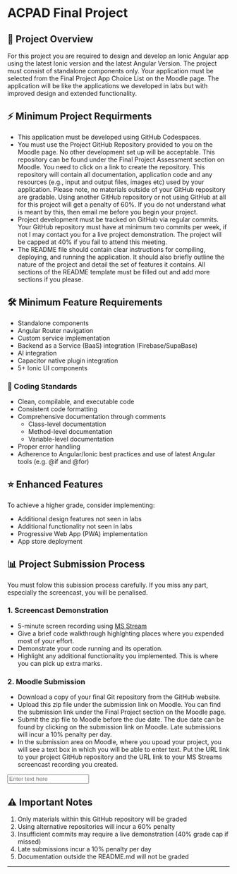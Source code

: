 # ACPAD Final Project

## 📱 Project Overview
For this project you are required to design and develop an Ionic Angular app using the latest Ionic version and the latest Angular Version. The project must consist of standalone components only. Your application must be selected from the Final Project App Choice List on the Moodle page. The application will be like the applications we developed in labs but with improved design and extended functionality.

## ⚡ Minimum Project Requirments
- This application must be developed using GitHub Codespaces.
- You must use the Project GitHub Repository provided to you on the Moodle page. No other development set up will be acceptable. This repository can be found under the Final Project Assessment section on Moodle. You need to click on a link to create the repository. This repository will contain all documentation, application code and any resources (e.g., input and output files, images etc) used by your application. Please note, no materials outside of your GitHub repository are gradable. Using another GitHub repository or not using GitHub at all for this project will get a penalty of 60%. If you do not understand what is meant by this, then email me before you begin your project.
- Project development must be tracked on GitHub via regular commits. Your GitHub repository must have at minimum two commits per week, if not I may contact you for a live project demonstration. The project will be capped at 40% if you fail to attend this meeting.    
- The README file should contain clear instructions for compiling, deploying, and running the application. It should also briefly outline the nature of the project and detail the set of features it contains. All sections of the README template must be filled out and add more sections if you please. 

## 🛠️ Minimum Feature Requirements
- Standalone components
- Angular Router navigation
- Custom service implementation
- Backend as a Service (BaaS) integration (Firebase/SupaBase)
- AI integration
- Capacitor native plugin integration
- 5+ Ionic UI components

### 📝 Coding Standards
- Clean, compilable, and executable code
- Consistent code formatting
- Comprehensive documentation through comments
  - Class-level documentation
  - Method-level documentation
  - Variable-level documentation
- Proper error handling
- Adherence to Angular/Ionic best practices and use of latest Angular tools (e.g. @if and @for)

## ⭐ Enhanced Features
To achieve a higher grade, consider implementing:
- Additional design features not seen in labs
- Additional functionality not seen in labs
- Progressive Web App (PWA) implementation
- App store deployment

## 📊 Project Submission Process
You must folow this subission process carefully. If you miss any part, especially the screencast, you will be penalised.    

### 1. Screencast Demonstration
- 5-minute screen recording using [MS Stream](https://www.microsoft365.com/launch/stream)
- Give a brief code walkthrough highlghting places where you expended most of your effort.
- Demonstrate your code running and its operation.  
- Highlight any additional functionality you implemented. This is where you can pick up extra marks.  

### 2. Moodle Submission
- Download a copy of your final Git repository from the GitHub website.
- Upload this zip file under the submission link on Moodle. You can find the submission link under the Final Project section on the Moodle page.
- Submit the zip file to Moodle before the due date. The due date can be found by clicking on the submission link on Moodle. Late submissions will incur a 10% penalty per day. 
- In the submission area on Moodle, where you upoad your project, you will see a text box in which you will be able to enter text. Put the URL link to your project GitHub repository and the URL link to your MS Streams screencast recording you created.
  
<input type="text" placeholder="Enter text here">

## ⚠️ Important Notes
1. Only materials within this GitHub repository will be graded
2. Using alternative repositories will incur a 60% penalty
3. Insufficient commits may require a live demonstration (40% grade cap if missed)
4. Late submissions incur a 10% penalty per day
5. Documentation outside the README.md will not be graded
---
